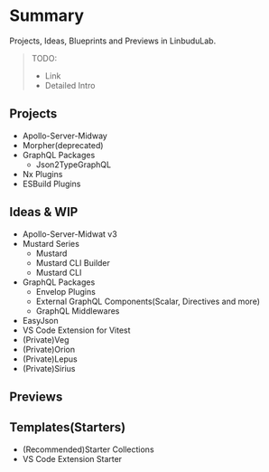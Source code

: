 # Summary
Projects, Ideas, Blueprints and Previews in LinbuduLab.

> TODO:
>
> - Link
> - Detailed Intro

## Projects

- Apollo-Server-Midway
- Morpher(deprecated)
- GraphQL Packages
  - Json2TypeGraphQL
- Nx Plugins
- ESBuild Plugins

## Ideas & WIP

- Apollo-Server-Midwat v3
- Mustard Series
  - Mustard
  - Mustard CLI Builder
  - Mustard CLI
- GraphQL Packages
  - Envelop Plugins
  - External GraphQL Components(Scalar, Directives and more)
  - GraphQL Middlewares
- EasyJson
- VS Code Extension for Vitest
- (Private)Veg
- (Private)Orion
- (Private)Lepus
- (Private)Sirius

## Previews



## Templates(Starters)

- (Recommended)Starter Collections
- VS Code Extension Starter

